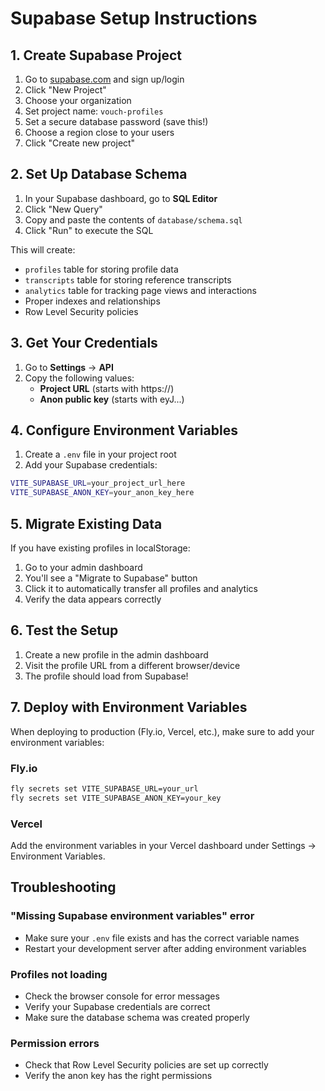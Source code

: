 # Supabase Setup Instructions

## 1. Create Supabase Project

1. Go to [supabase.com](https://supabase.com) and sign up/login
2. Click "New Project"
3. Choose your organization
4. Set project name: `vouch-profiles`
5. Set a secure database password (save this!)
6. Choose a region close to your users
7. Click "Create new project"

## 2. Set Up Database Schema

1. In your Supabase dashboard, go to **SQL Editor**
2. Click "New Query"
3. Copy and paste the contents of `database/schema.sql`
4. Click "Run" to execute the SQL

This will create:

- `profiles` table for storing profile data
- `transcripts` table for storing reference transcripts
- `analytics` table for tracking page views and interactions
- Proper indexes and relationships
- Row Level Security policies

## 3. Get Your Credentials

1. Go to **Settings** → **API**
2. Copy the following values:
   - **Project URL** (starts with https://)
   - **Anon public key** (starts with eyJ...)

## 4. Configure Environment Variables

1. Create a `.env` file in your project root
2. Add your Supabase credentials:

```bash
VITE_SUPABASE_URL=your_project_url_here
VITE_SUPABASE_ANON_KEY=your_anon_key_here
```

## 5. Migrate Existing Data

If you have existing profiles in localStorage:

1. Go to your admin dashboard
2. You'll see a "Migrate to Supabase" button
3. Click it to automatically transfer all profiles and analytics
4. Verify the data appears correctly

## 6. Test the Setup

1. Create a new profile in the admin dashboard
2. Visit the profile URL from a different browser/device
3. The profile should load from Supabase!

## 7. Deploy with Environment Variables

When deploying to production (Fly.io, Vercel, etc.), make sure to add your environment variables:

### Fly.io

```bash
fly secrets set VITE_SUPABASE_URL=your_url
fly secrets set VITE_SUPABASE_ANON_KEY=your_key
```

### Vercel

Add the environment variables in your Vercel dashboard under Settings → Environment Variables.

## Troubleshooting

### "Missing Supabase environment variables" error

- Make sure your `.env` file exists and has the correct variable names
- Restart your development server after adding environment variables

### Profiles not loading

- Check the browser console for error messages
- Verify your Supabase credentials are correct
- Make sure the database schema was created properly

### Permission errors

- Check that Row Level Security policies are set up correctly
- Verify the anon key has the right permissions
